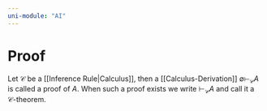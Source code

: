 ```yaml
---
uni-module: "AI"
---
```


# Proof

Let $\mathcal{C}$ be a [[Inference Rule|Calculus]], then a [[Calculus-Derivation]] $\emptyset \vdash_{\mathcal{C}} A$ is called a proof of $A$. When such a proof exists we write $\vdash_{\mathcal{C}}A$ and call it a $\mathcal{C}$-theorem.
